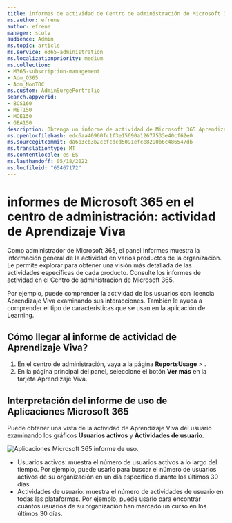```yaml
---
title: informes de actividad de Centro de administración de Microsoft 365 Aprendizaje Viva
ms.author: efrene
author: efrene
manager: scotv
audience: Admin
ms.topic: article
ms.service: o365-administration
ms.localizationpriority: medium
ms.collection:
- M365-subscription-management
- Adm_O365
- Adm_NonTOC
ms.custom: AdminSurgePortfolio
search.appverid:
- BCS160
- MET150
- MOE150
- GEA150
description: Obtenga un informe de actividad de Microsoft 365 Aprendizaje Viva para comprender Aprendizaje Viva actividad de usuario con licencia, como las interacciones de usuario y las características que se usan.
ms.openlocfilehash: edc6aa40960fc1f3e15690a12677533e40cf62e0
ms.sourcegitcommit: da6b3cb3b2ccfcdcd5091efce8290b6c486547db
ms.translationtype: MT
ms.contentlocale: es-ES
ms.lasthandoff: 05/18/2022
ms.locfileid: "65467172"
---
```

# <a name="microsoft-365-reports-in-the-admin-center---viva-learning-activity"></a>informes de Microsoft 365 en el centro de administración: actividad de Aprendizaje Viva

Como administrador de Microsoft 365, el panel Informes muestra la información general de la actividad en varios productos de la organización. Le permite explorar para obtener una visión más detallada de las actividades específicas de cada producto. Consulte los informes de actividad en el Centro de administración de Microsoft 365. 

Por ejemplo, puede comprender la actividad de los usuarios con licencia Aprendizaje Viva examinando sus interacciones. También le ayuda a comprender el tipo de características que se usan en la aplicación de Learning.

## <a name="how-do-i-get-to-the-to-the-viva-learning-activity-report"></a>Cómo llegar al informe de actividad de Aprendizaje Viva?  

1. En el centro de administración, vaya a la página **ReportsUsage** > . 
2. En la página principal del panel, seleccione el botón **Ver más** en la tarjeta Aprendizaje Viva. 

## <a name="interpret-the-microsoft-365-apps-usage-report"></a>Interpretación del informe de uso de Aplicaciones Microsoft 365

Puede obtener una vista de la actividad de Aprendizaje Viva del usuario examinando los gráficos **Usuarios activos** y **Actividades de usuario**.

![Aplicaciones Microsoft 365 informe de uso.](../../media/viva-learning-charts.png)

- Usuarios activos: muestra el número de usuarios activos a lo largo del tiempo. Por ejemplo, puede usarlo para buscar el número de usuarios activos de su organización en un día específico durante los últimos 30 días.
- Actividades de usuario: muestra el número de actividades de usuario en todas las plataformas. Por ejemplo, puede usarlo para encontrar cuántos usuarios de su organización han marcado un curso en los últimos 30 días.
 
